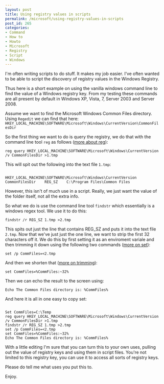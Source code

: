 ```yaml
---
layout: post
title: Using registry values in scripts
permalink: /microsoft/using-registry-values-in-scripts
post_id: 265
categories:
- Command
- How to
- Howto
- Microsoft
- Registry
- Script
- Windows
---
```


I'm often writing scripts to do stuff. It makes my job easier. I've often wanted to be able to script the discovery of registry values in the Windows Registry.

Thus here is a short example on using the vanilla windows command line to find the value of a Windows registry key. From my testing these commands are all present by default in Windows XP, Vista, 7, Server 2003 and Server 2008.

Assume we want to find the Microsoft Windows Common Files directory. Using `Regedit` we can find that here: `HKEY_LOCAL_MACHINE\SOFTWARE\Microsoft\Windows\CurrentVersion\CommonFilesDir`

So the first thing we want to do is query the registry, we do that with the command line tool `reg` as follows ([more about reg][]):

[more about reg]:http://www.petri.co.il/reg_command_in_windows_xp.htm
"Read up on how to use the reg command for more than just a query"

`reg query HKEY_LOCAL_MACHINE\SOFTWARE\Microsoft\Windows\CurrentVersion /v CommonFilesDir >1.tmp`

This will spit out the following into the text file `1.tmp`:

<pre><code>
HKEY_LOCAL_MACHINE\SOFTWARE\Microsoft\Windows\CurrentVersion    CommonFilesDir    REG_SZ    C:\Program Files\Common Files
</code></pre>

However, this isn't of much use in a script. Really, we just want the value of the folder itself, not all the extra info.

So what we do is use the command line tool `findstr` which essentially is a windows regex tool. We use it to do this:

[more about findstr]:http://www.netexpertise.eu/en/windows/findstr-an-alternative-to-grep.html

`findstr /r REG_SZ 1.tmp >2.tmp`

This spits out just the line that contains REG_SZ and puts it into the text file `2.tmp`. Now that we've just just the one line, we want to strip the first 32 characters off it. We do this by first setting it as an enviroment variale and then trimming it down using the following two commands ([more on set][]):

[more on set]:http://www.computing.net/answers/windows-2000/use-file-contents-to-set-variables/63174.html

`set /p CommFiles=<2.tmp`

And then we shorten that ([more on trimming][]):

[more on trimming]:http://www.dostips.com/DtTipsStringManipulation.php

`set CommFiles=%CommFiles:~32%`

Then we can echo the result to the screen using:

`Echo The Common Files directory is: %CommFiles%`

And here it is all in one easy to copy set:

<pre><code>
Set CommFiles=C:\Temp
reg query HKEY_LOCAL_MACHINE\SOFTWARE\Microsoft\Windows\CurrentVersion /v CommonFilesDir >1.tmp
findstr /r REG_SZ 1.tmp >2.tmp
set /p CommFiles=<2.tmp
set CommFiles=%CommFiles:~32%
Echo The Common Files directory is: %CommFiles%
</code></pre>

With a little editing I'm sure that you can turn this to your own uses, pulling out the value of registry keys and using them in script files. You're not limited to this registry key, you can use it to access all sorts of registry keys.

Please do tell me what uses you put this to.

Enjoy.
